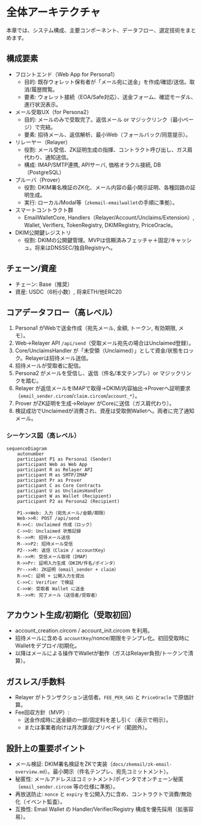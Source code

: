 # 全体アーキテクチャ

本章では、システム構成、主要コンポーネント、データフロー、選定技術をまとめます。

## 構成要素
- フロントエンド（Web App for Persona1）
  - 目的: 既存ウォレット保有者が「メール宛に送金」を作成/確認/送信。取消/履歴閲覧。
  - 要素: ウォレット接続（EOA/Safe対応）、送金フォーム、確認モーダル、進行状況表示。
- メール受取UX（for Persona2）
  - 目的: メールのみで受取完了。返信メール or マジックリンク（最小ページ）で完結。
  - 要素: 招待メール、返信解析、最小Web（フォールバック/同意提示）。
- リレーヤー（Relayer）
  - 役割: メール受信、ZK証明生成の指揮、コントラクト呼び出し、ガス肩代わり、通知送信。
  - 構成: IMAP/SMTP連携, APIサーバ, 価格オラクル接続, DB（PostgreSQL）
- プルーバ（Prover）
  - 役割: DKIM署名検証のZK化、メール内容の最小開示証明、各種回路の証明生成。
  - 実行: ローカル/Modal等（`zkemail-emailwallet`の手順に準拠）。
- スマートコントラクト群
  - EmailWalletCore, Handlers（Relayer/Account/Unclaims/Extension）, Wallet, Verifiers, TokenRegistry, DKIMRegistry, PriceOracle。
- DKIM公開鍵レジストリ
  - 役割: DKIMの公開鍵管理。MVPは信頼済みフェッチャ＋固定/キャッシュ。将来はDNSSEC/独自Registryへ。

## チェーン/資産
- チェーン: Base（推奨）
- 資産: USDC（6桁小数）, 将来ETH/他ERC20

## コアデータフロー（高レベル）
1) Persona1 がWebで送金作成（宛先メール, 金額, トークン, 有効期限, メモ）。
2) Web→Relayer API `/api/send`（受取メール宛先の場合はUnclaimed登録）。
3) Core/UnclaimsHandler が「未受領（Unclaimed）」として資金/状態をロック。Relayerは招待メール送信。
4) 招待メールが受取者に配信。
5) Persona2 がメールを受信し、返信（件名/本文テンプレ）or マジックリンクを踏む。
6) Relayer が返信メールをIMAPで取得→DKIM/内容抽出→Proverへ証明要求（`email_sender.circom`/`claim.circom`/`account_*`）。
7) Prover がZK証明を生成→Relayer がCoreに送信（ガス肩代わり）。
8) 検証成功でUnclaimedが消費され、資産は受取側Walletへ。両者に完了通知メール。

### シーケンス図（高レベル）
```mermaid
sequenceDiagram
    autonumber
    participant P1 as Persona1 (Sender)
    participant Web as Web App
    participant R as Relayer API
    participant M as SMTP/IMAP
    participant Pr as Prover
    participant C as Core Contracts
    participant U as UnclaimsHandler
    participant W as Wallet (Recipient)
    participant P2 as Persona2 (Recipient)

    P1->>Web: 入力（宛先メール/金額/期限）
    Web->>R: POST /api/send
    R->>C: Unclaimed 作成（ロック）
    C->>U: Unclaimed 状態記録
    R-->>M: 招待メール送信
    M-->>P2: 招待メール受信
    P2-->>M: 返信（Claim / accountKey）
    R-->>M: 受信メール取得（IMAP）
    R->>Pr: 証明入力生成（DKIM/件名/ポインタ）
    Pr-->>R: ZK証明（email_sender + claim）
    R->>C: 証明 + 公開入力を提出
    C->>C: Verifier で検証
    C->>W: 受取者 Wallet に送金
    R-->>M: 完了メール（送信者/受取者）
```

## アカウント生成/初期化（受取初回）
- account_creation.circom / account_init.circom を利用。
- 招待メールに含める `accountKey`/nonce/期限をテンプレ化。初回受取時にWalletをデプロイ/初期化。
- 以降はメールによる操作でWalletが動作（ガスはRelayer負担/トークンで清算）。

## ガスレス/手数料
- Relayer がトランザクション送信者。`FEE_PER_GAS` と `PriceOracle` で原価計算。
- Fee回収方針（MVP）:
  - 送金作成時に送金額の一部/固定料を差し引く（表示で明示）。
  - または事業者向けは月次課金/プリペイド（範囲外）。

## 設計上の重要ポイント
- メール検証: DKIM署名検証をZKで実装（`docs/zkemail/zk-email-overview.md`）。最小開示（件名テンプレ、宛先コミットメント）。
- 秘匿性: メールアドレスはコミットメント/ポインタでオンチェーン秘匿（`email_sender.circom` 等の仕様に準拠）。
- 再放送防止: `nonce` と `expiry` を公開入力に含め、コントラクトで消費/無効化（イベント監査）。
- 互換性: Email Wallet の Handler/Verifier/Registry 構成を優先採用（拡張容易）。

